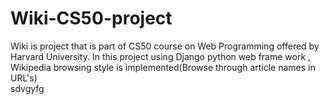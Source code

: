 # Wiki-CS50-project
Wiki is project that is part of CS50 course on Web Programming offered by Harvard University.
In this project using Django python web frame work , Wikipedia browsing style is implemented(Browse through article names in URL's)
</br>
sdvgyfg

